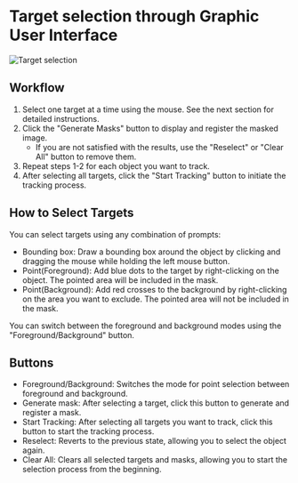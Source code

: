 # Target selection through Graphic User Interface

![Target selection](assets/target_selection.gif)

## Workflow
1. Select one target at a time using the mouse. See the next section for detailed instructions.
1. Click the "Generate Masks" button to display and register the masked image. 
    * If you are not satisfied with the results, use the "Reselect" or "Clear All" button to remove them.
1. Repeat steps 1-2 for each object you want to track.
1. After selecting all targets, click the "Start Tracking" button to initiate the tracking process.

## How to Select Targets
You can select targets using any combination of prompts:
* Bounding box: Draw a bounding box around the object by clicking and dragging the mouse while holding the left mouse button.
* Point(Foreground): Add blue dots to the target by right-clicking on the object. The pointed area will be included in the mask.
* Point(Background): Add red crosses to the background by right-clicking on the area you want to exclude. The pointed area will not be included in the mask.

You can switch between the foreground and background modes using the "Foreground/Background" button.
## Buttons
* Foreground/Background: Switches the mode for point selection between foreground and background.
* Generate mask: After selecting a target, click this button to generate and register a mask.
* Start Tracking: After selecting all targets you want to track, click this button to start the tracking process.
* Reselect: Reverts to the previous state, allowing you to select the object again.
* Clear All: Clears all selected targets and masks, allowing you to start the selection process from the beginning.